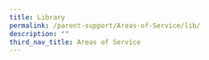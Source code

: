 ```yaml
---
title: Library
permalink: /parent-support/Areas-of-Service/lib/
description: ""
third_nav_title: Areas of Service
---
```

